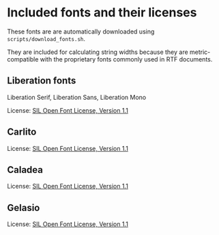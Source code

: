 # Included fonts and their licenses

These fonts are are automatically downloaded using `scripts/download_fonts.sh`.

They are included for calculating string widths because they are
metric-compatible with the proprietary fonts commonly used in RTF documents.

## Liberation fonts

Liberation Serif, Liberation Sans, Liberation Mono

License: [SIL Open Font License, Version 1.1](https://github.com/liberationfonts/liberation-fonts/blob/main/LICENSE)

## Carlito

License: [SIL Open Font License, Version 1.1](https://github.com/googlefonts/carlito/blob/main/OFL.txt)

## Caladea

License: [SIL Open Font License, Version 1.1](https://github.com/huertatipografica/Caladea/blob/master/OFL.txt)

## Gelasio

License: [SIL Open Font License, Version 1.1](https://github.com/SorkinType/Gelasio/blob/main/OFL.txt)
